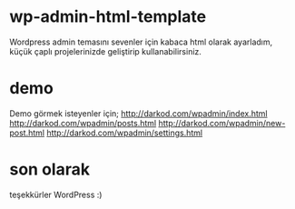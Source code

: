 # wp-admin-html-template
Wordpress admin temasını sevenler için kabaca html olarak ayarladım, küçük çaplı projelerinizde geliştirip kullanabilirsiniz.

# demo
Demo görmek isteyenler için;
http://darkod.com/wpadmin/index.html
http://darkod.com/wpadmin/posts.html
http://darkod.com/wpadmin/new-post.html
http://darkod.com/wpadmin/settings.html

# son olarak
teşekkürler WordPress :)